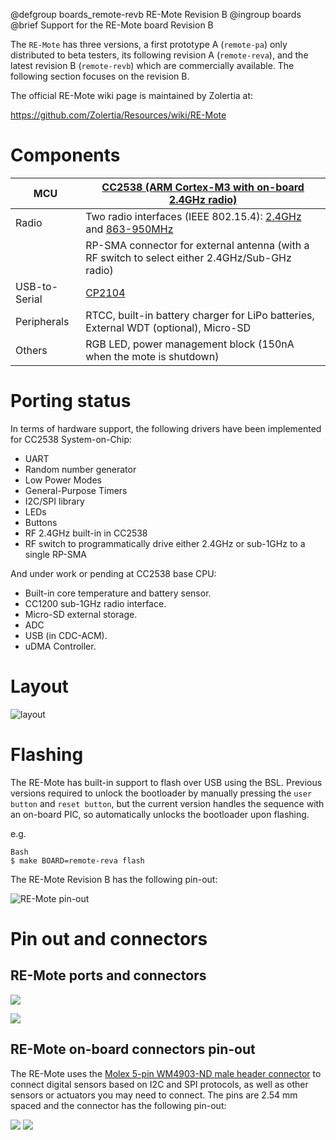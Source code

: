 @defgroup    boards_remote-revb RE-Mote Revision B
@ingroup     boards
@brief       Support for the RE-Mote board Revision B

The `RE-Mote` has three versions, a first prototype A (`remote-pa`) only
distributed to beta testers, its following revision A (`remote-reva`), and the
latest revision B (`remote-revb`) which are commercially available. The
following section focuses on the revision B.

The official RE-Mote wiki page is maintained by Zolertia at:

https://github.com/Zolertia/Resources/wiki/RE-Mote

# Components

| MCU   | [CC2538 (ARM Cortex-M3 with on-board 2.4GHz radio)](http://www.ti.com/product/CC2538) |
|-------|-----------------------------------------------------------------------------------------------------|
| Radio | Two radio interfaces (IEEE 802.15.4): [2.4GHz](http://www.ti.com/product/CC2538) and [863-950MHz](http://www.ti.com/product/CC1200) |
|  | RP-SMA connector for external antenna (with a RF switch to select either 2.4GHz/Sub-GHz radio)           |
| USB-to-Serial | [CP2104](https://www.silabs.com/documents/public/data-sheets/cp2104.pdf) |
| Peripherals | RTCC, built-in battery charger for LiPo batteries, External WDT (optional), Micro-SD |
| Others | RGB LED, power management block (150nA when the mote is shutdown)|

# Porting status

In terms of hardware support, the following drivers have been implemented
for CC2538 System-on-Chip:

- UART
- Random number generator
- Low Power Modes
- General-Purpose Timers
- I2C/SPI library
- LEDs
- Buttons
- RF 2.4GHz built-in in CC2538
- RF switch to programmatically drive either 2.4GHz or sub-1GHz to a single
  RP-SMA

And under work or pending at CC2538 base CPU:

- Built-in core temperature and battery sensor.
- CC1200 sub-1GHz radio interface.
- Micro-SD external storage.
- ADC
- USB (in CDC-ACM).
- uDMA Controller.

# Layout

![layout](http://i.imgur.com/4bV6lyYl.png)

# Flashing

The RE-Mote has built-in support to flash over USB using the BSL.  Previous
versions required to unlock the bootloader by manually pressing the `user
button` and `reset button`, but the current version handles the sequence with an
on-board PIC, so automatically unlocks the bootloader upon flashing.

e.g.
```
Bash
$ make BOARD=remote-reva flash
```

The RE-Mote Revision B has the following pin-out:

![RE-Mote pin-out](https://i.imgur.com/PpWzzRJ.png)

# Pin out and connectors

## RE-Mote ports and connectors

![](http://i.imgur.com/TF21Hin.png)

![](http://i.imgur.com/J7aisKJ.png)

## RE-Mote on-board connectors pin-out

The RE-Mote uses the [Molex 5-pin WM4903-ND male header connector](http://datasheets.globalspec.com/ds/5843/DigiKey/6D12815C-098E-40A3-86A0-22A3C50B75BA) to
connect digital sensors based on I2C and SPI protocols, as well as other sensors
or actuators you may need to connect.  The pins are 2.54 mm spaced and the
connector has the following pin-out:

![](http://i.imgur.com/2DZ17PV.png)
![](http://i.imgur.com/q7Hb7Y8.png)
